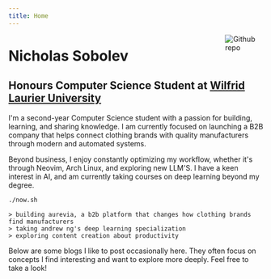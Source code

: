 ```yaml
---
title: Home
---
```


[<img src="/images/hommunculuspf.jpg" style="max-width:15%;min-width:40px;float:right;" alt="Github repo" />](https://github.com/NicholasSobolev)

# Nicholas Sobolev

## Honours Computer Science Student at [Wilfrid Laurier University](https://wlu.ca)

I'm a second-year Computer Science student with a passion for building, learning, and sharing knowledge. I am currently focused on launching a B2B company that helps connect clothing brands with quality manufacturers through modern and automated systems.

Beyond business, I enjoy constantly optimizing my workflow, whether it's through Neovim, Arch Linux, and exploring new LLM'S. I have a keen interest in AI, and am currently taking courses on deep learning beyond my degree.

```bash
./now.sh
```

```
> building aurevia, a b2b platform that changes how clothing brands find manufacturers
> taking andrew ng's deep learning specialization
> exploring content creation about productivity
```

Below are some blogs I like to post occasionally here. They often focus on concepts I find interesting and want to explore more deeply. Feel free to take a look!
